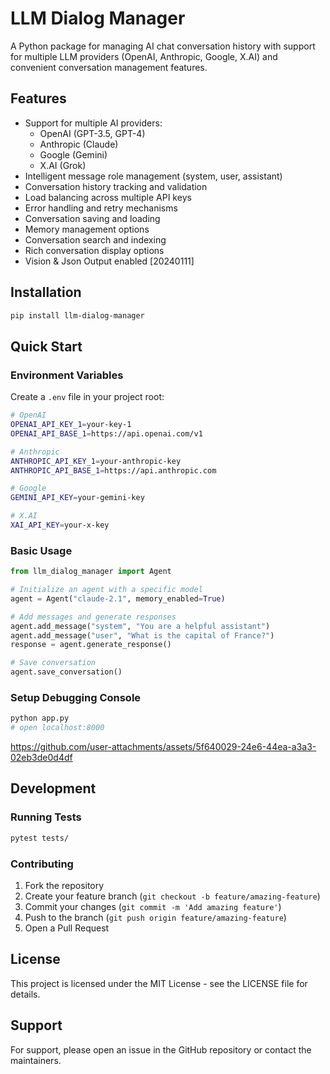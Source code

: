 # LLM Dialog Manager

A Python package for managing AI chat conversation history with support for multiple LLM providers (OpenAI, Anthropic, Google, X.AI) and convenient conversation management features.

## Features

- Support for multiple AI providers:
  - OpenAI (GPT-3.5, GPT-4)
  - Anthropic (Claude)
  - Google (Gemini)
  - X.AI (Grok)
- Intelligent message role management (system, user, assistant)
- Conversation history tracking and validation
- Load balancing across multiple API keys
- Error handling and retry mechanisms
- Conversation saving and loading
- Memory management options
- Conversation search and indexing
- Rich conversation display options
- Vision & Json Output enabled [20240111]

## Installation

```bash
pip install llm-dialog-manager
```

## Quick Start


### Environment Variables

Create a `.env` file in your project root:

```bash
# OpenAI
OPENAI_API_KEY_1=your-key-1
OPENAI_API_BASE_1=https://api.openai.com/v1

# Anthropic
ANTHROPIC_API_KEY_1=your-anthropic-key
ANTHROPIC_API_BASE_1=https://api.anthropic.com

# Google
GEMINI_API_KEY=your-gemini-key

# X.AI
XAI_API_KEY=your-x-key
```

### Basic Usage


```python
from llm_dialog_manager import Agent

# Initialize an agent with a specific model
agent = Agent("claude-2.1", memory_enabled=True)

# Add messages and generate responses
agent.add_message("system", "You are a helpful assistant")
agent.add_message("user", "What is the capital of France?")
response = agent.generate_response()

# Save conversation
agent.save_conversation()
```

### Setup Debugging Console

```bash
python app.py
# open localhost:8000
```
https://github.com/user-attachments/assets/5f640029-24e6-44ea-a3a3-02eb3de0d4df



## Development

### Running Tests

```bash
pytest tests/
```

### Contributing

1. Fork the repository
2. Create your feature branch (`git checkout -b feature/amazing-feature`)
3. Commit your changes (`git commit -m 'Add amazing feature'`)
4. Push to the branch (`git push origin feature/amazing-feature`)
5. Open a Pull Request

## License

This project is licensed under the MIT License - see the LICENSE file for details.

## Support

For support, please open an issue in the GitHub repository or contact the maintainers.
